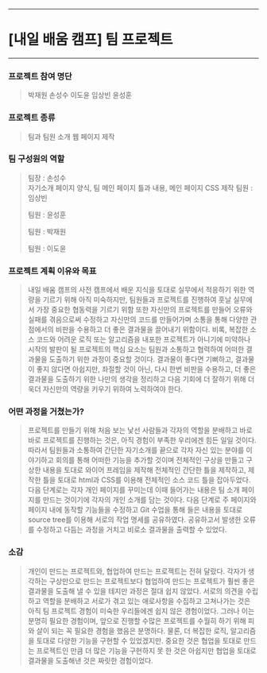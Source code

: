 ***
# [내일 배움 캠프] 팀 프로젝트
***
  
    
### 프로젝트 참여 명단
> 박재원 손성수 이도윤 임상빈 윤성훈
  
  
### 프로젝트 종류
> 팀과 팀원 소개 웹 페이지 제작
  
    
### 팀 구성원의 역할
> 팀장 : 손성수  
> 자기소개 페이지 양식, 팀 메인 페이지 틀과 내용, 메인 페이지 CSS 제작
> 팀원 : 임상빈  
> 
> 팀원 : 윤성훈  
> 
> 팀원 : 박재원  
> 
> 팀원 : 이도윤  
> 

    
### 프로젝트 계획 이유와 목표
> 내일 배움 캠프의 사전 캠프에서 배운 지식을 토대로 실무에서 적응하기 위한 역량을 기르기 위해
> 아직 미숙하지만, 팀원들과 프로젝트를 진행하여 훗날 실무에서 가장 중요한 협동력을 기르기 위함
> 또한 자신만의 프로젝트를 만들어 오류와 실패를 겪음으로써 수정하고 자신만의 코드를 만들어가며
> 소통을 통해 다양한 관점에서의 비판을 수용하고 더 좋은 결과물을 끌어내기 위함이다.
> 비록, 복잡한 소스 코드와 어려운 로직 또는 알고리즘을 내포한 프로젝트가 아니기에 미약하나
> 시작의 발판이 될 프로젝트의 핵심 요소는 팀원과 소통하고 협력하여 어떠한 결과물을 도출하기 위한
> 과정이 중요할 것이다. 결과물이 좋다면 기뻐하고, 결과물이 좋지 않다면 아쉽지만, 좌절할 것이 아닌,
> 다시 한번 비판을 수용하고, 더 좋은 결과물을 도출하기 위한 나만의 생각을 정리하고
> 다음 기회에 더 잘하기 위해 더욱더 자신만의 역량을 키우기 위하여 노력하여야 한다.
  
    
### 어떤 과정을 거쳤는가?
> 프로젝트를 만들기 위해 처음 보는 낯선 사람들과 각자의 역할을 분배하고 바로바로
> 프로젝트를 진행하는 것은, 아직 경험이 부족한 우리에겐 힘든 일일 것이다.
> 따라서 팀원들과 소통하여 간단한 자기소개를 끝으로 각자 자신 있는 분야를 이야기하고
> 회의를 통해 어떠한 기능을 추가할 것이며 전체적인 구상을 만들고
> 구상한 내용을 토대로 와이어 프레임을 제작해 전체적인 간단한 틀을 제작하고,
> 제작한 틀을 토대로 html과 CSS를 이용해 전체적인 소스 코드 틀을 잡아두었다.
> 다음 단계로는 각자 개인 페이지를 꾸미는데 이때 들어가는 내용은 팀 소개 페이지를 만드는 것이기에
> 각자의 개인 소개를 담는 것이다.
> 다음 단계로 주 페이지와 페이지 내에 동작할 기능들을 수정하고
> Git 수업을 통해 들은 내용을 토대로 source tree를 이용해 서로의 작업 명세를 공유하였다.
> 공유하고서 발생한 오류를 수정하고 다듬는 과정을 거치고 비로소 결과물을 출력할 수 있었다.
  
    
### 소감
> 개인이 만드는 프로젝트와, 협업하여 만드는 프로젝트는 전혀 달랐다.
> 각자가 생각하는 구상만으로 만드는 프로젝트보다 협업하여 만드는 프로젝트가
> 훨씬 좋은 결과물을 도출해 낼 수 있을 테지만 과정은 절대 쉽지 않았다.
> 서로의 의견을 수립하고 역할을 분배하고 서로가 겪고 있는 애로사항을 수집하고 고쳐나가는 것은
> 아직 팀 프로젝트 경험이 미숙한 우리들에겐 쉽지 않은 경험이었다.
> 그러나 이는 분명히 필요한 경험이며, 앞으로 진행할 수많은 프로젝트를 수월히 하기 위해
> 피와 살이 되는 꼭 필요한 경험을 했음은 분명하다.
> 물론, 더 복잡한 로직, 알고리즘을 토대로 다양한 기능을 구현할 수 있었겠지만.
> 중요한 것은 협업을 토대로 만드는 프로젝트인 만큼 더 많은 기능을 구현하지 못 한 것은 아쉽지만
> 협업을 토대로 결과물을 도출해낸 것은 짜릿한 경험이었다.
